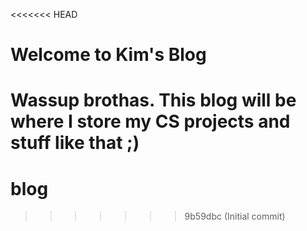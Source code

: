 <<<<<<< HEAD
# Welcome to Kim's Blog

Wassup brothas. This blog will be where I store my CS projects and stuff like that ;)
=======
# blog
>>>>>>> 9b59dbc (Initial commit)
